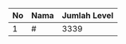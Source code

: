 | No | Nama            | Jumlah Level |
|----|-----------------|--------------|
| 1  | #    |    3339        |
